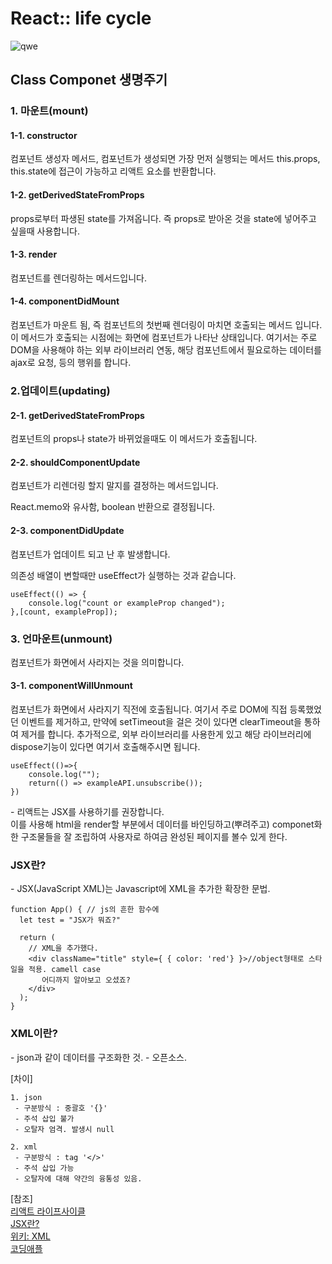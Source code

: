 # React:: life cycle

![qwe](https://velog.velcdn.com/images%2Fminbr0ther%2Fpost%2F7f8ed738-2f24-46bd-ab9f-2c7e7d7976e2%2FUntitled-3.png)

## Class Componet 생명주기

### 1. 마운트(mount)

#### 1-1. constructor
컴포넌트 생성자 메서드, 컴포넌트가 생성되면 가장 먼저 실행되는 메서드
this.props, this.state에 접근이 가능하고 리액트 요소를 반환합니다.

#### 1-2. getDerivedStateFromProps
props로부터 파생된 state를 가져옵니다. 즉 props로 받아온 것을 state에 넣어주고 싶을때 사용합니다.

#### 1-3. render
컴포넌트를 렌더링하는 메서드입니다.

#### 1-4. componentDidMount
컴포넌트가 마운트 됨, 즉 컴포넌트의 첫번째 렌더링이 마치면 호출되는 메서드 입니다.
이 메서드가 호출되는 시점에는 화면에 컴포넌트가 나타난 상태입니다.
여기서는 주로 DOM을 사용해야 하는 외부 라이브러리 연동, 해당 컴포넌트에서 필요로하는 데이터를 ajax로 요청, 등의 행위를 합니다.

### 2.업데이트(updating)

#### 2-1. getDerivedStateFromProps
컴포넌트의 props나 state가 바뀌었을때도 이 메서드가 호출됩니다.

#### 2-2. shouldComponentUpdate
컴포넌트가 리렌더링 할지 말지를 결정하는 메서드입니다.

React.memo와 유사함, boolean 반환으로 결정됩니다.
#### 2-3. componentDidUpdate
컴포넌트가 업데이트 되고 난 후 발생합니다.

의존성 배열이 변할때만 useEffect가 실행하는 것과 같습니다.
```
useEffect(() => {
	console.log("count or exampleProp changed");     
},[count, exampleProp]);
```
### 3. 언마운트(unmount)
컴포넌트가 화면에서 사라지는 것을 의미합니다.

#### 3-1. componentWillUnmount
컴포넌트가 화면에서 사라지기 직전에 호출됩니다.
여기서 주로 DOM에 직접 등록했었던 이벤트를 제거하고, 만약에 setTimeout을 걸은 것이 있다면 clearTimeout을 통하여 제거를 합니다.
추가적으로, 외부 라이브러리를 사용한게 있고 해당 라이브러리에 dispose기능이 있다면 여기서 호출해주시면 됩니다.
```
useEffect(()=>{
	console.log("");     
    return(() => exampleAPI.unsubscribe());
})
```
  
\- 리액트는 JSX를 사용하기를 권장합니다.  
이를 사용해
html을 render할 부분에서 데이터를 바인딩하고(뿌려주고)
componet화 한 구조물들을 잘 조립하여 
사용자로 하여금 완성된 페이지를 볼수 있게 한다.  
  
      
### JSX란?
\- JSX(JavaScript XML)는 Javascript에 XML을 추가한 확장한 문법.
```
function App() { // js의 흔한 함수에
  let test = "JSX가 뭐죠?"
  
  return (
    // XML을 추가했다.
    <div className="title" style={ { color: 'red'} }>//object형태로 스타일을 적용. camell case
       어디까지 알아보고 오셨죠?
    </div>
  );
}
```

### XML이란?
 \- json과 같이 데이터를 구조화한 것. 
 \- 오픈소스.

[차이]  
```
1. json
 - 구분방식 : 중괄호 '{}'
 - 주석 삽입 불가
 - 오탈자 엄격. 발생시 null

2. xml
 - 구분방식 : tag '</>'
 - 주석 삽입 가능
 - 오탈자에 대해 약간의 융통성 있음.
```
[참조]<br>
[리액트 라이프사이클](https://velog.io/@minbr0ther/React.js-%EB%A6%AC%EC%95%A1%ED%8A%B8-%EB%9D%BC%EC%9D%B4%ED%94%84%EC%82%AC%EC%9D%B4%ED%81%B4life-cycle-%EC%88%9C%EC%84%9C-%EC%97%AD%ED%95%A0)<br>
[JSX란?](https://goddaehee.tistory.com/296)<br>
[위키: XML](https://ko.wikipedia.org/wiki/XML)<br>
[코딩애플](https://www.youtube.com/watch?v=qocQ7ekeMI4)